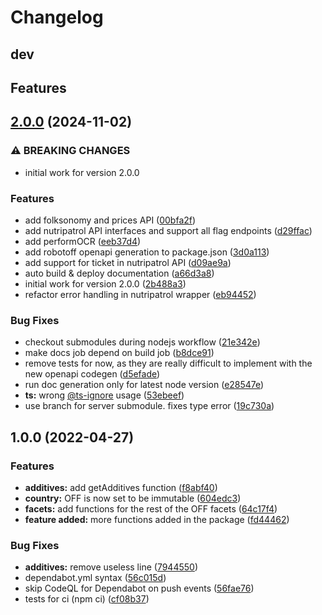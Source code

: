 # Changelog

## dev

## Features

## [2.0.0](https://github.com/openfoodfacts/openfoodfacts-nodejs/compare/v1.0.0...v2.0.0) (2024-11-02)


### ⚠ BREAKING CHANGES

* initial work for version 2.0.0

### Features

* add folksonomy and prices API ([00bfa2f](https://github.com/openfoodfacts/openfoodfacts-nodejs/commit/00bfa2f90d99f2828aa467188ae18168271a9a1f))
* add nutripatrol API interfaces and support all flag endpoints ([d29ffac](https://github.com/openfoodfacts/openfoodfacts-nodejs/commit/d29ffac5bc00c780cdfcd62e3ea51ae2d1b73c52))
* add performOCR ([eeb37d4](https://github.com/openfoodfacts/openfoodfacts-nodejs/commit/eeb37d44aaadd17df7ac7fbc3e5d6ee4b765be54))
* add robotoff openapi generation to package.json ([3d0a113](https://github.com/openfoodfacts/openfoodfacts-nodejs/commit/3d0a113a630ba8795a5cd8b9b8e74f0f3f0b5318))
* add support for ticket in nutripatrol API ([d09ae9a](https://github.com/openfoodfacts/openfoodfacts-nodejs/commit/d09ae9ac44abac4e1a0c8a40c8e1540cfc20b2da))
* auto build & deploy documentation ([a66d3a8](https://github.com/openfoodfacts/openfoodfacts-nodejs/commit/a66d3a8b9f2dd7bfac060dbf5ba1d5461e4b14aa))
* initial work for version 2.0.0 ([2b488a3](https://github.com/openfoodfacts/openfoodfacts-nodejs/commit/2b488a36dc7bfb7326dfbb59b83e0393fd31f84b))
* refactor error handling in nutripatrol wrapper ([eb94452](https://github.com/openfoodfacts/openfoodfacts-nodejs/commit/eb94452503d58f602f20fd947547476851fea36d))


### Bug Fixes

* checkout submodules during nodejs workflow ([21e342e](https://github.com/openfoodfacts/openfoodfacts-nodejs/commit/21e342e472f071616db797662eead7801216f3dc))
* make docs job depend on build job ([b8dce91](https://github.com/openfoodfacts/openfoodfacts-nodejs/commit/b8dce914a664a93c115297efc66edf8b8eb7af0f))
* remove tests for now, as they are really difficult to implement with the new openapi codegen ([d5efade](https://github.com/openfoodfacts/openfoodfacts-nodejs/commit/d5efade6a74fe56307c8d278183cb3d3201bbab3))
* run doc generation only for latest node version ([e28547e](https://github.com/openfoodfacts/openfoodfacts-nodejs/commit/e28547ecec0f96370aa998e48d97d4e545f47a5e))
* **ts:** wrong [@ts-ignore](https://github.com/ts-ignore) usage ([53ebeef](https://github.com/openfoodfacts/openfoodfacts-nodejs/commit/53ebeefb4498ed2850e1592920ba227c71a9c089))
* use branch for server submodule. fixes type error ([19c730a](https://github.com/openfoodfacts/openfoodfacts-nodejs/commit/19c730ab353e4128caaa9fe48906eea3e163ebd3))

## 1.0.0 (2022-04-27)

### Features

- **additives:** add getAdditives function ([f8abf40](https://github.com/openfoodfacts/openfoodfacts-nodejs/commit/f8abf40e0f083a81624fcd4f875bb77c157071fe))
- **country:** OFF is now set to be immutable ([604edc3](https://github.com/openfoodfacts/openfoodfacts-nodejs/commit/604edc34a26ced68032687e21f8f0d05be6d6ade))
- **facets:** add functions for the rest of the OFF facets ([64c17f4](https://github.com/openfoodfacts/openfoodfacts-nodejs/commit/64c17f43e942bbc3eaa70c5aac15003ac67354e3))
- **feature added:** more functions added in the package ([fd44462](https://github.com/openfoodfacts/openfoodfacts-nodejs/commit/fd44462d6d58d8e497eb3b031a63f5be6355b39d))

### Bug Fixes

- **additives:** remove useless line ([7944550](https://github.com/openfoodfacts/openfoodfacts-nodejs/commit/7944550e45ab50603c5e6db9e08ec88642f0fb6f))
- dependabot.yml syntax ([56c015d](https://github.com/openfoodfacts/openfoodfacts-nodejs/commit/56c015d61b6067f082072bbe9f021414b26d1b37))
- skip CodeQL for Dependabot on push events ([56fae76](https://github.com/openfoodfacts/openfoodfacts-nodejs/commit/56fae76222ef1d0f11b6013f147819910aae367d))
- tests for ci (npm ci) ([cf08b37](https://github.com/openfoodfacts/openfoodfacts-nodejs/commit/cf08b37beea9d7823c02e8b468b9c0308b17ebf9))
